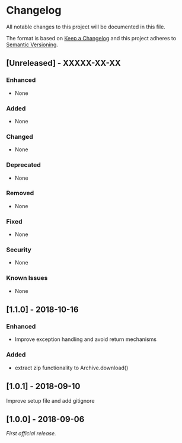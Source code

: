 # Changelog
All notable changes to this project will be documented in this file.

The format is based on [Keep a Changelog](http://keepachangelog.com/en/1.0.0/)
and this project adheres to [Semantic Versioning](http://semver.org/spec/v2.0.0.html).

## [Unreleased] - XXXXX-XX-XX

### Enhanced
- None

### Added
- None

### Changed
- None

### Deprecated
- None

### Removed
- None

### Fixed
- None

### Security
- None

### Known Issues
- None

## [1.1.0] - 2018-10-16

### Enhanced
- Improve exception handling and avoid return mechanisms

### Added
- extract zip functionality to Archive.download()

## [1.0.1] - 2018-09-10

Improve setup file and add gitignore

## [1.0.0] - 2018-09-06

*First official release.*

